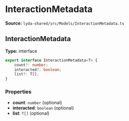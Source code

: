 # InteractionMetadata

**Source:** `lyda-shared/src/Models/InteractionMetadata.ts`

## InteractionMetadata

**Type:** interface

```typescript
export interface InteractionMetadata<T> {
    count?: number;
    interacted?: boolean;
    list?: T[];
}
```

### Properties

- **count**: `number` (optional)
- **interacted**: `boolean` (optional)
- **list**: `T[]` (optional)

